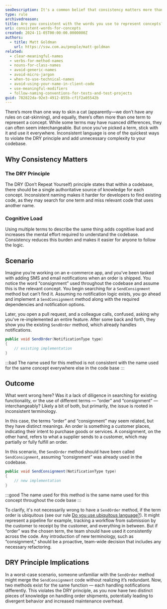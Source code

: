 ```yaml
---
seoDescription: It's a common belief that consistency matters more than anything else in your code, and this is especially true of the names you use to represent concepts.
type: rule
archivedreason:
title: Are you consistent with the words you use to represent concepts?
uri: consistent-words-for-concepts
created: 2024-11-05T00:00:00.0000000Z
authors:
  - title: Matt Goldman
    url: https://ssw.com.au/people/matt-goldman
related:
  - clear-meaningful-names
  - verbs-for-method-names
  - nouns-for-class-names
  - avoid-generic-names
  - avoid-micro-jargon
  - when-to-use-technical-names
  - avoid-using-your-name-in-client-code
  - use-meaningful-modifiers
  - follow-naming-conventions-for-tests-and-test-projects
guid: 782822da-92e3-4912-855b-cf1f2a05542b
---
```


There’s more than one way to skin a cat (apparently—we don’t have any rules on cat-skinning), and equally, there’s often more than one term to represent a concept. While some terms may have nuanced differences, they can often seem interchangeable. But once you’ve picked a term, stick with it and use it everywhere. Inconsistent language is one of the quickest ways to violate the DRY principle and add unnecessary complexity to your codebase.


<!--endintro-->

## Why Consistency Matters
### The DRY Principle
The DRY (Don’t Repeat Yourself) principle states that within a codebase, there should be a single authoritative source of knowledge for each concept. Inconsistent naming makes it harder for developers to find existing code, as they may search for one term and miss relevant code that uses another name.
### Cognitive Load
Using multiple terms to describe the same thing adds cognitive load and increases the mental effort required to understand the codebase. Consistency reduces this burden and makes it easier for anyone to follow the logic.

## Scenario
Imagine you’re working on an e-commerce app, and you’ve been tasked with adding SMS and email notifications when an order is shipped. You notice the word “consignment” used throughout the codebase and assume this is the relevant concept. You begin searching for a `SendConsignment` method but can’t find it. Assuming no notification logic exists, you go ahead and implement a `SendConsignment` method along with the required dependencies and notification options.    

Later, you open a pull request, and a colleague calls, confused, asking why you’ve re-implemented an entire feature. After some back and forth, they show you the existing `SendOrder` method, which already handles notifications.

```csharp
public void SendOrder(NotificationType type)
{ 
    // existing implementation
}
```
:::bad
The name used for this method is not consistent with the name used for the same concept everywhere else in the code base
:::

## Outcome
What went wrong here? Was it a lack of diligence in searching for existing functionality, or the use of different terms — “order” and “consignment” — interchangeably? Likely a bit of both, but primarily, the issue is rooted in inconsistent terminology.    

In this case, the terms “order” and “consignment” may seem related, but they have distinct meanings. An order is something a customer places, indicating their intent to purchase goods or services. A consignment, on the other hand, refers to what a supplier sends to a customer, which may partially or fully fulfill an order.    

In this scenario, the `SendOrder` method should have been called `SendConsignment`, assuming “consignment” was already used in the codebase. 

```csharp
public void SendConsignment(NotificationType type)
{ 
    // new implementation
}
```
:::good
The name used for this method is the same name used for this concept throughout the code base
:::


To clarify, it's not necessarily wrong to have a `SendOrder` method, if the term order is ubiquitous (see our rule [Do you use ubiquitous language?](/ubiquitous-language)). It might represent a pipeline for example, tracking a workflow from submission by the customer to receipt by the customer, and everything in between. But if “order” was the chosen term, the team should have used it consistently across the code. Any introduction of new terminology, such as “consignment,” should be a proactive, team-wide decision that includes any necessary refactoring.

## DRY Principle Implications
In a worst-case scenario, someone unfamiliar with the `SendOrder` method might merge the `SendConsignment` code without realizing it’s redundant. Now, two methods exist for the same function — each handling notifications differently. This violates the DRY principle, as you now have two distinct pieces of knowledge on handling order shipments, potentially leading to divergent behavior and increased maintenance overhead.

